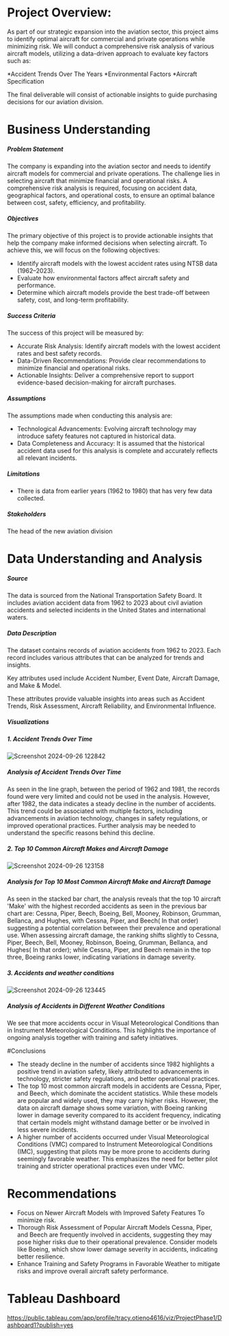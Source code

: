 # Project Overview:
As part of our strategic expansion into the aviation sector, this project aims to identify optimal aircraft for commercial and private operations while minimizing risk. We will conduct a comprehensive risk analysis of various aircraft models, utilizing a data-driven approach to evaluate key factors such as:

*Accident Trends Over The Years
*Environmental Factors
*Aircraft Specification

 The final deliverable will consist of actionable insights to guide purchasing decisions for our aviation division.

 
# Business Understanding
##### Problem Statement

The company is expanding into the aviation sector and needs to identify aircraft models for commercial and private operations. The challenge lies in selecting aircraft that minimize financial and operational risks. A comprehensive risk analysis is required, focusing on accident data, geographical factors, and operational costs, to ensure an optimal balance between cost, safety, efficiency, and profitability.

##### Objectives
The primary objective of this project is to provide actionable insights that help the company make informed decisions when selecting aircraft. To achieve this, we will focus on the following objectives:

* Identify aircraft models with the lowest accident rates using NTSB data (1962–2023).
* Evaluate how environmental factors affect aircraft safety and performance.
* Determine which aircraft models provide the best trade-off between safety, cost, and long-term profitability.
    
##### Success Criteria
The success of this project will be measured by:

* Accurate Risk Analysis: Identify aircraft models with the lowest accident rates and best safety records.
* Data-Driven Recommendations: Provide clear recommendations to minimize financial and operational risks.
* Actionable Insights: Deliver a comprehensive report to support evidence-based decision-making for aircraft purchases.
    
##### Assumptions 

The assumptions made when conducting this analysis are:

* Technological Advancements: Evolving aircraft technology may introduce safety features not captured in historical data.
* Data Completeness and Accuracy: It is assumed that the historical accident data used for this analysis is complete and accurately reflects all relevant incidents.

##### Limitations

* There is data from earlier years (1962 to 1980) that has very few data collected.

##### Stakeholders

The head of the new aviation division 

# Data Understanding and Analysis
##### Source
The data is sourced from the National Transportation Safety Board. It includes aviation accident data from 1962 to 2023 about civil aviation accidents and selected incidents in the United States and international waters.

##### Data Description
The dataset contains records of aviation accidents from 1962 to 2023. Each record includes various attributes that can be analyzed for trends and insights.

Key attributes used include Accident Number, Event Date, Aircraft Damage, and Make & Model. 

These attributes provide valuable insights into areas such as Accident Trends, Risk Assessment, Aircraft Reliability, and Environmental Influence.


##### Visualizations
##### 1. Accident Trends Over Time
   ![Screenshot 2024-09-26 122842](https://github.com/user-attachments/assets/ed7689cb-e829-487a-a962-c14143850371)

   ##### Analysis of Accident Trends Over Time
As seen in the line graph, between the period of 1962 and 1981, the records found were very limited and could not be used in the analysis. However, after 1982, the data indicates a steady decline in the number of accidents. This trend could be associated with multiple factors, including advancements in aviation technology, changes in safety regulations, or improved operational practices. Further analysis may be needed to understand the specific reasons behind this decline.

##### 2. Top 10 Common Aircraft Makes and Aircraft Damage
![Screenshot 2024-09-26 123158](https://github.com/user-attachments/assets/cace3f01-612f-4179-b45f-5abdc56716e8)

##### Analysis for Top 10 Most Common Aircraft Make and Aircraft Damage
As seen in the stacked bar chart, the analysis reveals that the top 10 aircraft 'Make' with the highest recorded accidents as seen in the previous bar chart are: Cessna, Piper, Beech, Boeing, Bell, Mooney, Robinson, Grumman, Bellanca, and Hughes, with Cessna, Piper, and Beech( In that order) suggesting a potential correlation between their prevalence and operational use.
When assessing aircraft damage, the ranking shifts slightly to Cessna, Piper, Beech, Bell, Mooney, Robinson, Boeing, Grumman, Bellanca, and Hughes( In that order); while Cessna, Piper, and Beech remain in the top three, Boeing ranks lower, indicating variations in damage severity.

##### 3. Accidents and weather conditions
![Screenshot 2024-09-26 123445](https://github.com/user-attachments/assets/5c3722ae-f70c-4f54-9066-883a4fb01c8c)

##### Analysis of Accidents in Different Weather Conditions
We see that more accidents occur in Visual Meteorological Conditions than in Instrument Meteorological Conditions. This highlights the importance of ongoing analysis together with training and safety initiatives.

#Conclusions
* The steady decline in the number of accidents since 1982 highlights a positive trend in aviation safety, likely attributed to advancements in technology, stricter safety regulations, and better operational practices.  
* The top 10 most common aircraft models in accidents are Cessna, Piper, and Beech, which dominate the accident statistics. While these models are popular and widely used, they may carry higher risks. However, the data on aircraft damage shows some variation, with Boeing ranking lower in damage severity compared to its accident frequency, indicating that certain models might withstand damage better or be involved in less severe incidents.  
* A higher number of accidents occurred under Visual Meteorological Conditions (VMC) compared to Instrument Meteorological Conditions (IMC), suggesting that pilots may be more prone to accidents during seemingly favorable weather. This emphasizes the need for better pilot training and stricter operational practices even under VMC.

# Recommendations
* Focus on Newer Aircraft Models with Improved Safety Features To minimize risk.
* Thorough Risk Assessment of Popular Aircraft Models Cessna, Piper, and Beech are frequently involved in accidents, suggesting they may pose higher risks due to their operational prevalence.  Consider models like Boeing, which show lower damage severity in accidents, indicating better resilience.
* Enhance Training and Safety Programs in Favorable Weather to mitigate risks and improve overall aircraft safety performance.

# Tableau Dashboard
https://public.tableau.com/app/profile/tracy.otieno4616/viz/ProjectPhase1/Dashboard1?publish=yes









